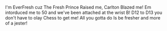 I'm EverFresh cuz The Fresh Prince Raised me, Carlton Blazed me!
Em intorduced me to 50 and we've been attached at the wrist B!
D12 to D13 you don't have to olay Chess to get me!
All you gotta do Is be fresher and more of a jester!

